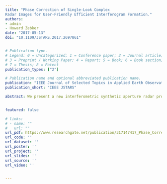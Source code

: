 ```yaml
---
title: "Phase Correction of Single-Look Complex
Radar Images for User-Friendly Efficient Interferogram Formation."
authors:
- admin
- Howard Zebker
date: "2017-05-13"
doi: "10.1109/JSTARS.2017.2697861"


# Publication type.
# Legend: 0 = Uncategorized; 1 = Conference paper; 2 = Journal article;
# 3 = Preprint / Working Paper; 4 = Report; 5 = Book; 6 = Book section;
# 7 = Thesis; 8 = Patent
publication_types: ["2"]

# Publication name and optional abbreviated publication name.
publication: "IEEE Journal of Selected Topics in Applied Earth Observations and Remote Sensing"
publication_short: "IEEE JSTARS"

abstract: We present a new interferometric synthetic aperture radar processing approach that removes topography–dependent phase from single-look complex (SLC) radar images, making interferogram formation more efficient. We first adopt motion compensation techniques to resample SLC images with respect to an ideal reference orbit and then separate the residual topographic phase contributions into parts dependent only on individual SLC acquisitions, and generate topography-compensated images directly in latitude–longitude coordinates. Since the number of interferograms is typically much larger than the number of SLC images, our approach greatly reduces needed computational resources. Furthermore, we move the need for precise knowledge of imaging geometry upstream from the end user to the data provider. We demonstrate our approach for both preprocessed SLC images and raw data using COSMO-SkyMed L1A and ALOS L0 products. The performance of our method depends on the quality of the digital elevation model (DEM) used—DEM error affects the correction phase proportionally to the baseline between radar scenes and the reference orbital path. With a 1000-m baseline and a nominal 30° incidence angle, we find that the uncertainty of estimated deformation increases by approximately 1 cm with every 3 m increase in the DEM error.


featured: false

# links:
# - name: ""
#   url: ""
url_pdf: https://www.researchgate.net/publication/317147417_Phase_Correction_of_Single-Look_Complex_Radar_Images_for_User-Friendly_Efficient_Interferogram_Formation
url_code: ''
url_dataset: ''
url_poster: ''
url_project: ''
url_slides: ''
url_source: ''
url_video: ''


---
```


